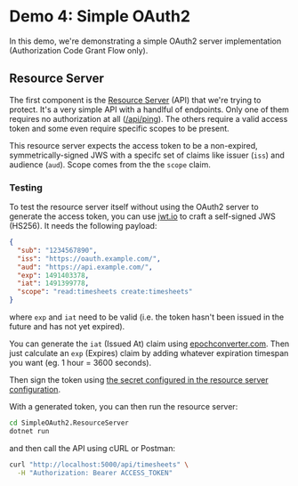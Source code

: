 # Demo 4: Simple OAuth2

In this demo, we're demonstrating a simple OAuth2 server implementation (Authorization Code Grant Flow only).

## Resource Server

The first component is the [Resource Server](SimpleOAuth2.ResourceServer) (API) that we're trying to protect. It's a very simple API with a handlful of endpoints. Only one of them requires no authorization at all ([/api/ping](./SimpleOAuth2.ResourceServer/Controllers/PingController.cs#L12)). The others require a valid access token and some even require specific scopes to be present.

This resource server expects the access token to be a non-expired, symmetrically-signed JWS with a specifc set of claims like issuer (`iss`) and audience (`aud`). Scope comes from the the `scope` claim.

### Testing

To test the resource server itself without using the OAuth2 server to generate the access token, you can use [jwt.io](https://jwt.io) to craft a self-signed JWS (HS256). It needs the following payload:

```json
{
  "sub": "1234567890",
  "iss": "https://oauth.example.com/",
  "aud": "https://api.example.com/",
  "exp": 1491403378,
  "iat": 1491399778,
  "scope": "read:timesheets create:timesheets"
}
```

where `exp` and `iat` need to be valid (i.e. the token hasn't been issued in the future and has not yet expired). 

You can generate the `iat` (Issued At) claim using [epochconverter.com](https://www.epochconverter.com/). Then just calculate an `exp` (Expires) claim by adding whatever expiration timespan you want (eg. 1 hour = 3600 seconds).

Then sign the token using [the secret configured in the resource server configuration](./SimpleOAuth2.ResourceServer/appsettings.json#L12).

With a generated token, you can then run the resource server:

```bash
cd SimpleOAuth2.ResourceServer
dotnet run
```

and then call the API using cURL or Postman:

```bash
curl "http://localhost:5000/api/timesheets" \
  -H "Authorization: Bearer ACCESS_TOKEN"
```
